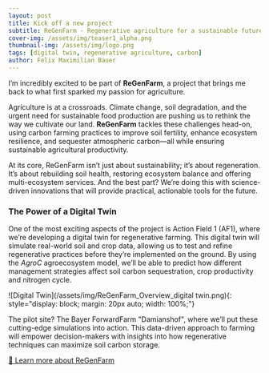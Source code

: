 ```yaml
---
layout: post
title: Kick off a new project
subtitle: ReGenFarm - Regenerative agriculture for a sustainable future
cover-img: /assets/img/teaser1_alpha.png
thumbnail-img: /assets/img/logo.png
tags: [digital twin, regenerative agriculture, carbon]
author: Felix Maximilian Bauer 
---
```


I’m incredibly excited to be part of **ReGenFarm**, a project that brings me back to what first sparked my passion for agriculture. 

Agriculture is at a crossroads. Climate change, soil degradation, and the urgent need for sustainable food production are pushing us to rethink the way we cultivate our land. **ReGenFarm** tackles these challenges head-on, using carbon farming practices to improve soil fertility, enhance ecosystem resilience, and sequester atmospheric carbon—all while ensuring sustainable agricultural productivity.

At its core, ReGenFarm isn’t just about sustainability; it’s about regeneration. It’s about rebuilding soil health, restoring ecosystem balance and offering multi-ecosystem services. And the best part? We’re doing this with science-driven innovations that will provide practical, actionable tools for the future. 

### The Power of a Digital Twin

One of the most exciting aspects of the project is Action Field 1 (AF1), where we’re developing a digital twin for regenerative farming. This digital twin will simulate real-world soil and crop data, allowing us to test and refine regenerative practices before they’re implemented on the ground. By using the *AgroC* agroecosystem model, we’ll be able to predict how different management strategies affect soil carbon sequestration, crop productivity and nitrogen cycle.


![Digital Twin](/assets/img/ReGenFarm_Overview_digital twin.png){: style="display: block; margin: 20px auto; width: 100%;"}

The pilot site? The Bayer ForwardFarm "Damianshof", where we’ll put these cutting-edge simulations into action. This data-driven approach to farming will empower decision-makers with insights into how regenerative techniques can maximize soil carbon storage.

[🔗 Learn more about ReGenFarm](https://www.fz-juelich.de/en/ibg/ibg-3/expertise/transfer-innovation/transfer/regenfarm)  